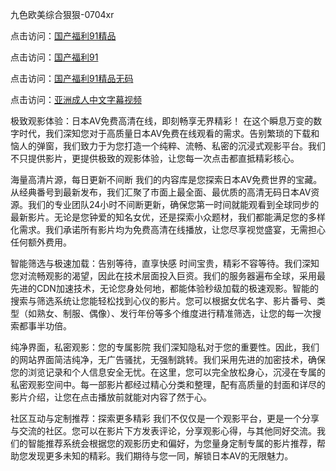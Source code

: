 
九色欧美综合狠狠-0704xr


点击访问：<a href="https://bered.pages.dev/">国产福利91精品</a>

点击访问：<a href="https://https://rtj-3zo.pages.dev/">国产福利91</a>

点击访问：<a href="https://bsdf-5f5.pages.dev/">国产福利91精品无码</a>

点击访问：<a href="https://fdhf-454.pages.dev/">亚洲成人中文字幕视频</a>


极致观影体验：日本AV免费高清在线，即刻畅享无界精彩！
在这个瞬息万变的数字时代，我们深知您对于高质量日本AV免费在线观看的需求。告别繁琐的下载和恼人的弹窗，我们致力于为您打造一个纯粹、流畅、私密的沉浸式观影平台。我们不只提供影片，更提供极致的观影体验，让您每一次点击都直抵精彩核心。

海量高清片源，每日更新不间断
我们的内容库是您探索日本AV免费世界的宝藏。从经典番号到最新发布，我们汇聚了市面上最全面、最优质的高清无码日本AV资源。我们的专业团队24小时不间断更新，确保您第一时间就能观看到全球同步的最新影片。无论是您钟爱的知名女优，还是探索小众题材，我们都能满足您的多样化需求。我们承诺所有影片均为免费高清在线播放，让您尽享视觉盛宴，无需担心任何额外费用。

智能筛选与极速加载：告别等待，直享快感
时间宝贵，精彩不容等待。我们深知您对流畅观影的渴望，因此在技术层面投入巨资。我们的服务器遍布全球，采用最先进的CDN加速技术，无论您身处何地，都能体验秒级加载的极速观影。智能的搜索与筛选系统让您能轻松找到心仪的影片。您可以根据女优名字、影片番号、类型（如熟女、制服、偶像）、发行年份等多个维度进行精准筛选，让您的每一次搜索都事半功倍。

纯净界面，私密观影：您的专属影院
我们深知隐私对于您的重要性。因此，我们的网站界面简洁纯净，无广告骚扰，无强制跳转。我们采用先进的加密技术，确保您的浏览记录和个人信息安全无忧。在这里，您可以完全放松身心，沉浸在专属的私密观影空间中。每一部影片都经过精心分类和整理，配有高质量的封面和详尽的影片介绍，让您在点击播放前就能对内容了然于心。

社区互动与定制推荐：探索更多精彩
我们不仅仅是一个观影平台，更是一个分享与交流的社区。您可以在影片下方发表评论，分享观影心得，与其他同好交流。我们的智能推荐系统会根据您的观影历史和偏好，为您量身定制专属的影片推荐，帮助您发现更多未知的精彩。我们期待与您一同，解锁日本AV的无限魅力。


<span style="display:none;">[Canonical link](）</span>
